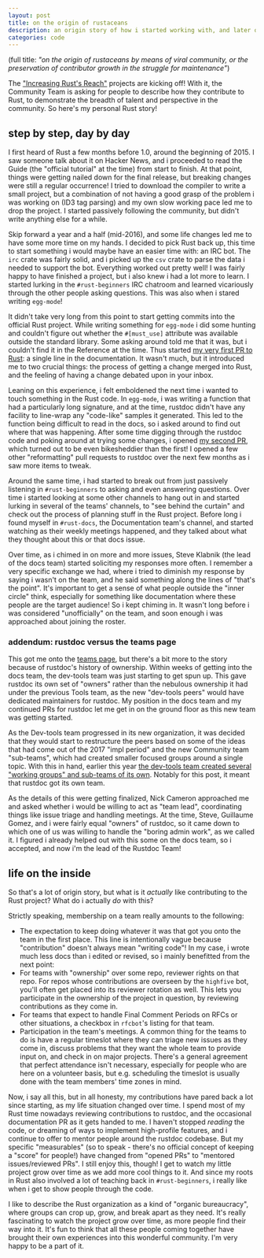 ```yaml
---
layout: post
title: on the origin of rustaceans
description: an origin story of how i started working with, and later on, Rust
categories: code
---
```


(full title: *"on the origin of rustaceans by means of viral community, or the preservation of
contributor growth in the struggle for maintenance"*)

The ["Increasing Rust's Reach"][reach] projects are kicking off! With it, the Community Team is
asking for people to describe how they contribute to Rust, to demonstrate the breadth of talent and
perspective in the community. So here's my personal Rust story!

[reach]: http://reach.rust-lang.org/

## step by step, day by day

I first heard of Rust a few months before 1.0, around the beginning of 2015. I saw someone talk
about it on Hacker News, and i proceeded to read the Guide (the "official tutorial" at the time)
from start to finish. At that point, things were getting nailed down for the final release, but
breaking changes were still a regular occurrence! I tried to download the compiler to write a small
project, but a combination of not having a good grasp of the problem i was working on (ID3 tag
parsing) and my own slow working pace led me to drop the project. I started passively following the
community, but didn't write anything else for a while.

Skip forward a year and a half (mid-2016), and some life changes led me to have some more time on my
hands. I decided to pick Rust back up, this time to start something i would maybe have an easier
time with: an IRC bot. The `irc` crate was fairly solid, and i picked up the `csv` crate to parse
the data i needed to support the bot. Everything worked out pretty well! I was fairly happy to have
finished a project, but i also knew i had a lot more to learn. I started lurking in the
`#rust-beginners` IRC chatroom and learned vicariously through the other people asking questions.
This was also when i stared writing `egg-mode`!

It didn't take very long from this point to start getting commits into the official Rust project.
While writing something for `egg-mode` i did some hunting and couldn't figure out whether the
`#[must_use]` attribute was available outside the standard library. Some asking around told me that
it was, but i couldn't find it in the Reference at the time. Thus started [my very first PR to
Rust][must use pr]: a single line in the documentation. It wasn't much, but it introduced me to two
crucial things: the process of getting a change merged into Rust, and the feeling of having a change
debated upon in your inbox.

[must use pr]: https://github.com/rust-lang/rust/pull/35754

Leaning on this experience, i felt emboldened the next time i wanted to touch something in the Rust
code. In `egg-mode`, i was writing a function that had a particularly long signature, and at the
time, rustdoc didn't have any facility to line-wrap any "code-like" samples it generated. This led
to the function being difficult to read in the docs, so i asked around to find out where that was
happening. After some time digging through the rustdoc code and poking around at trying some
changes, i opened [my second PR][fn break pr], which turned out to be even bikesheddier than the
first! I opened a few other "reformatting" pull requests to rustdoc over the next few months as i
saw more items to tweak.

[fn break pr]: https://github.com/rust-lang/rust/pull/36679

Around the same time, i had started to break out from just passively listening in `#rust-beginners`
to asking and even answering questions. Over time i started looking at some other channels to hang
out in and started lurking in several of the teams' channels, to "see behind the curtain" and check
out the process of planning stuff in the Rust project. Before long i found myself in `#rust-docs`,
the Documentation team's channel, and started watching as their weekly meetings happened, and they
talked about what they thought about this or that docs issue.

Over time, as i chimed in on more and more issues, Steve Klabnik (the lead of the docs team) started
soliciting my responses more often. I remember a very specific exchange we had, where i tried to
diminish my response by saying i wasn't on the team, and he said something along the lines of
"that's the point". It's important to get a sense of what people outside the "inner circle" think,
especially for something like documentation where these people are the target audience! So i kept
chiming in. It wasn't long before i was considered "unofficially" on the team, and soon enough i was
approached about joining the roster.

### addendum: rustdoc versus the teams page

This got me onto the [teams page][], but there's a bit more to the story because of rustdoc's
history of ownership. Within weeks of getting into the docs team, the dev-tools team was just
starting to get spun up. This gave rustdoc its own set of "owners" rather than the nebulous
ownership it had under the previous Tools team, as the new "dev-tools peers" would have dedicated
maintainers for rustdoc. My position in the docs team and my continued PRs for rustdoc let me get in
on the ground floor as this new team was getting started.

[teams page]: https://www.rust-lang.org/en-US/team.html

As the Dev-tools team progressed in its new organization, it was decided that they would start to
restructure the peers based on some of the ideas that had come out of the 2017 "impl period" and the
new Community team "sub-teams", which had created smaller focused groups around a single topic. With
this in hand, earlier this year [the dev-tools team created several "working groups" and sub-teams
of its own][tools in 2018]. Notably for this post, it meant that rustdoc got its own team.

[tools in 2018]: https://ncameron.org/blog/dev-tools-in-2018/

As the details of this were getting finalized, Nick Cameron approached me and asked whether i would
be willing to act as "team lead", coordinating things like issue triage and handling meetings. At
the time, Steve, Guillaume Gomez, and i were fairly equal "owners" of rustdoc, so it came down to
which one of us was willing to handle the "boring admin work", as we called it. I figured i already
helped out with this some on the docs team, so i accepted, and now i'm the lead of the Rustdoc Team!

## life on the inside

So that's a lot of origin story, but what is it *actually* like contributing to the Rust project?
What do i actually *do* with this?

Strictly speaking, membership on a team really amounts to the following:

* The expectation to keep doing whatever it was that got you onto the team in the first place. This
  line is intentionally vague because "contribution" doesn't always mean "writing code"! In my case,
  i wrote much less docs than i edited or revised, so i mainly benefitted from the next point:
* For teams with "ownership" over some repo, reviewer rights on that repo. For repos whose
  contributions are overseen by the `highfive` bot, you'll often get placed into its reviewer
  rotation as well. This lets you participate in the ownership of the project in question, by
  reviewing contributions as they come in.
* For teams that expect to handle Final Comment Periods on RFCs or other situations, a checkbox in
  `rfcbot`'s listing for that team.
* Participation in the team's meetings. A common thing for the teams to do is have a regular
  timeslot where they can triage new issues as they come in, discuss problems that they want the
  whole team to provide input on, and check in on major projects.  There's a general agreement that
  perfect attendance isn't necessary, especially for people who are here on a volunteer basis, but
  e.g. scheduling the timeslot is usually done with the team members' time zones in mind.

Now, i say all this, but in all honesty, my contributions have pared back a lot since starting, as
my life situation changed over time. I spend most of my Rust time nowadays reviewing contributions
to rustdoc, and the occasional documentation PR as it gets handed to me. I haven't stopped *reading*
the code, or dreaming of ways to implement high-profile features, and i continue to offer to mentor
people around the rustdoc codebase. But my specific "measurables" (so to speak - there's no official
concept of keeping a "score" for people!) have changed from "opened PRs" to "mentored
issues/reviewed PRs". I still enjoy this, though! I get to watch my little project grow over time as
we add more cool things to it. And since my roots in Rust also involved a lot of teaching back in
`#rust-beginners`, i really like when i get to show people through the code.

I like to describe the Rust organization as a kind of "organic bureaucracy", where groups can crop
up, grow, and break apart as they need. It's really fascinating to watch the project grow over time,
as more people find their way into it. It's fun to think that all these people coming together have
brought their own experiences into this wonderful community. I'm very happy to be a part of it.
